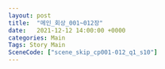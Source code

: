 ```yaml
---
layout: post
title:  "메인_회상_001~012장"
date:   2021-12-12 14:00:00 +0000
categories: Main
Tags: Story Main
SceneCode: ["scene_skip_cp001-012_q1_s10"]
---
```

